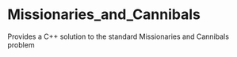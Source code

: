 # Missionaries_and_Cannibals
Provides a C++ solution to the standard Missionaries and Cannibals problem
